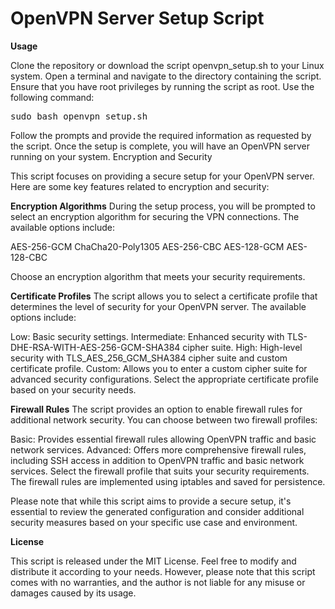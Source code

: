 # OpenVPN Server Setup Script


**Usage**

Clone the repository or download the script openvpn_setup.sh to your Linux system.
Open a terminal and navigate to the directory containing the script.
Ensure that you have root privileges by running the script as root. Use the following command:

<pre>
sudo bash openvpn_setup.sh
</pre>

Follow the prompts and provide the required information as requested by the script.
Once the setup is complete, you will have an OpenVPN server running on your system.
Encryption and Security

This script focuses on providing a secure setup for your OpenVPN server. Here are some key features related to encryption and security:

**Encryption Algorithms**
During the setup process, you will be prompted to select an encryption algorithm for securing the VPN connections. The available options include:

AES-256-GCM
ChaCha20-Poly1305
AES-256-CBC
AES-128-GCM
AES-128-CBC

Choose an encryption algorithm that meets your security requirements.

**Certificate Profiles**
The script allows you to select a certificate profile that determines the level of security for your OpenVPN server. The available options include:

Low: Basic security settings.
Intermediate: Enhanced security with TLS-DHE-RSA-WITH-AES-256-GCM-SHA384 cipher suite.
High: High-level security with TLS_AES_256_GCM_SHA384 cipher suite and custom certificate profile.
Custom: Allows you to enter a custom cipher suite for advanced security configurations.
Select the appropriate certificate profile based on your security needs.

**Firewall Rules**
The script provides an option to enable firewall rules for additional network security. You can choose between two firewall profiles:

Basic: Provides essential firewall rules allowing OpenVPN traffic and basic network services.
Advanced: Offers more comprehensive firewall rules, including SSH access in addition to OpenVPN traffic and basic network services.
Select the firewall profile that suits your security requirements. The firewall rules are implemented using iptables and saved for persistence.

Please note that while this script aims to provide a secure setup, it's essential to review the generated configuration and consider additional security measures based on your specific use case and environment.

**License**

This script is released under the MIT License. Feel free to modify and distribute it according to your needs. However, please note that this script comes with no warranties, and the author is not liable for any misuse or damages caused by its usage.

